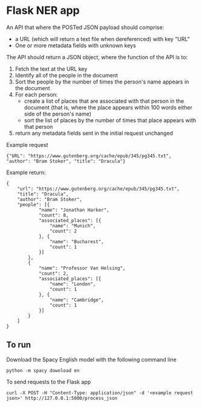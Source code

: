 # Flask NER app

An API that where the POSTed JSON payload should comprise:
- a URL (which will return a text file when dereferenced) with key "URL"
- One or more metadata fields with unknown keys

The API should return a JSON object, where the function of the API is to:
1. Fetch the text at the URL key
2. Identify all of the people in the document
3. Sort the people by the number of times the person's name appears in the document
4. For each person:
   - create a list of places that are associated with that person in the document (that is, where the place appears within 100 words either side of the person's name)
   - sort the list of places by the number of times that place appears with that person
5. return any metadata fields sent in the initial request unchanged


Example request

    {"URL": "https://www.gutenberg.org/cache/epub/345/pg345.txt", "author": "Bram Stoker", "title": "Dracula"}


Example return:

    {
        "url": "https://www.gutenberg.org/cache/epub/345/pg345.txt",
        "title": "Dracula",
        "author": "Bram Stoker",
        "people": [{
                "name": "Jonathan Harker",
                "count": 8,
                "associated_places": [{
                    "name": "Munich",
                    "count": 2
                }, {
                    "name": "Bucharest",
                    "count": 1
                }]
            },
            {
                "name": "Professor Van Helsing",
                "count": 2,
                "associated_places": [{
                    "name": "London",
                    "count": 1
                }, {
                    "name": "Cambridge",
                    "count": 1
                }]
            }
        ]
    }

## To run
Download the Spacy English model with the following command line
    
    python -m spacy download en

To send requests to the Flask app

    curl -X POST -H "Content-Type: application/json" -d '<example request json>' http://127.0.0.1:5000/process_json

